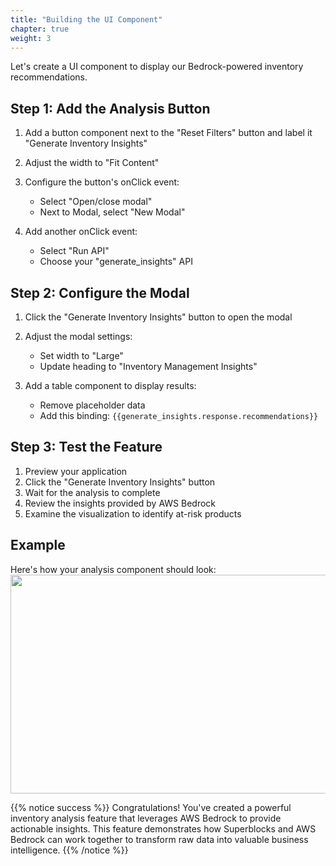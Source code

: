 ```yaml
---
title: "Building the UI Component"
chapter: true
weight: 3
---
```


Let's create a UI component to display our Bedrock-powered inventory recommendations.

## Step 1: Add the Analysis Button

1. Add a button component next to the "Reset Filters" button and label it "Generate Inventory Insights"
2. Adjust the width to "Fit Content"
3. Configure the button's onClick event:

   - Select "Open/close modal"
   - Next to Modal, select "New Modal"

4. Add another onClick event:

   - Select "Run API"
   - Choose your "generate_insights" API


## Step 2: Configure the Modal

1. Click the "Generate Inventory Insights" button to open the modal
2. Adjust the modal settings:

   - Set width to "Large"
   - Update heading to "Inventory Management Insights"

3. Add a table component to display results:

   - Remove placeholder data
   - Add this binding: `{{generate_insights.response.recommendations}}`


## Step 3: Test the Feature

1. Preview your application
2. Click the "Generate Inventory Insights" button
3. Wait for the analysis to complete
4. Review the insights provided by AWS Bedrock
5. Examine the visualization to identify at-risk products

## Example

Here's how your analysis component should look:
<br>
<img src="/images/inventory-analysis-feature.png" width="700" height="350" />

{{% notice success %}}
Congratulations! You've created a powerful inventory analysis feature that leverages AWS Bedrock to provide actionable insights. This feature demonstrates how Superblocks and AWS Bedrock can work together to transform raw data into valuable business intelligence.
{{% /notice %}}
